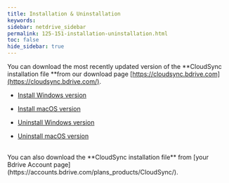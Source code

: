 ```yaml
---
title: Installation & Uninstallation
keywords:
sidebar: netdrive_sidebar
permalink: 125-151-installation-uninstallation.html
toc: false
hide_sidebar: true
---
```


You can download the most recently updated version of the **CloudSync installation file **from our download page [https://cloudsync.bdrive.com](https://cloudsync.bdrive.com/).

- [Install Windows version](151-152-install-the-version-for-windows)

- [Install macOS version](151-153-install-the-version-for-macos)

- [Uninstall Windows version](151-154-uninstall-from-windows)

- [Uninstall macOS version](151-155-uninstall-the-version-for-macos)

<BR>
You can also download the **CloudSync installation file** from [your Bdrive Account page](https://accounts.bdrive.com/plans_products/CloudSync/).
<BR> <BR> <BR> <BR> <BR> <BR> <BR> <BR> <BR>